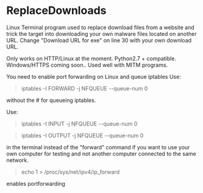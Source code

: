 # ReplaceDownloads

Linux Terminal program used to replace download files from a website and trick the target into downloading your own malware files located on another URL.
Change  "Download URL for exe" on line 30 with your own download URL.

Only works on HTTP/Linux at the moment.
Python2.7 + compatible.
Windows/HTTPS coming soon..
Used well with MITM programs.


You need to enable port forwarding on Linux and queue iptables
Use:
>iptables -I FORWARD -j NFQUEUE --queue-num 0    

without the # for queueing iptables.

Use:
>iptables -I INPUT -j NFQUEUE --queue-num 0

>iptables -I OUTPUT -j NFQUEUE --queue-num 0

in the terminal instead of the "forward" command if you want to use your own computer for testing and not another computer connected to the same network.

>echo 1 > /proc/sys/net/ipv4/ip_forward 

enables portforwarding
